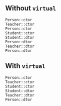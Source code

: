 ## Without `virtual`

```
Person::ctor
Teacher::ctor
Person::ctor
Student::ctor
Student::dtor
Person::dtor
Teacher::dtor
Person::dtor
```

## With `virtual`

```
Person::ctor
Teacher::ctor
Student::ctor
Student::dtor
Teacher::dtor
Person::dtor
```